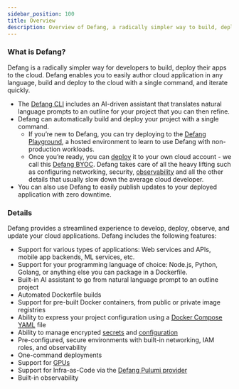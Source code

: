 ```yaml
---
sidebar_position: 100
title: Overview
description: Overview of Defang, a radically simpler way to build, deploy, and optimize production-ready cloud apps.
---
```



### What is Defang?

Defang is a radically simpler way for developers to build, deploy their apps to the cloud. Defang enables you to easily author cloud application in any language, build and deploy to the cloud with a single command, and iterate quickly.

- The [Defang CLI](./getting-started/installing.md) includes an AI-driven assistant that translates natural language prompts to an outline for your project that you can then refine.
- Defang can automatically build and deploy your project with a single command.
    - If you’re new to Defang, you can try deploying to the [Defang Playground](./concepts/defang-playground.md), a hosted environment to learn to use Defang with non-production workloads.
    - Once you’re ready, you can [deploy](./concepts/deployments.md) it to your own cloud account - we call this [Defang BYOC](./concepts/defang-byoc.md). Defang takes care of all the heavy lifting such as configuring networking, security, [observability](./concepts/observability.md) and all the other details that usually slow down the average cloud developer.
- You can also use Defang to easily publish updates to your deployed application with zero downtime.

### Details

Defang provides a streamlined experience to develop, deploy, observe, and update your cloud applications. Defang includes the following features:

- Support for various types of applications: Web services and APIs, mobile app backends, ML services, etc.
- Support for your programming language of choice: Node.js, Python, Golang, or anything else you can package in a Dockerfile.
- Built-in AI assistant to go from natural language prompt to an outline project
- Automated Dockerfile builds
- Support for pre-built Docker containers, from public or private image registries
- Ability to express your project configuration using a [Docker Compose YAML](./concepts/compose.md) file
- Ability to manage encrypted [secrets](./concepts/secrets.md) and [configuration](./concepts/configuration.md)
- Pre-configured, secure environments with built-in networking, IAM roles, and observability
- One-command deployments
- Support for [GPUs](./concepts/resources.md)
- Support for Infra-as-Code via the [Defang Pulumi provider](./concepts/pulumi.md)
- Built-in observability

